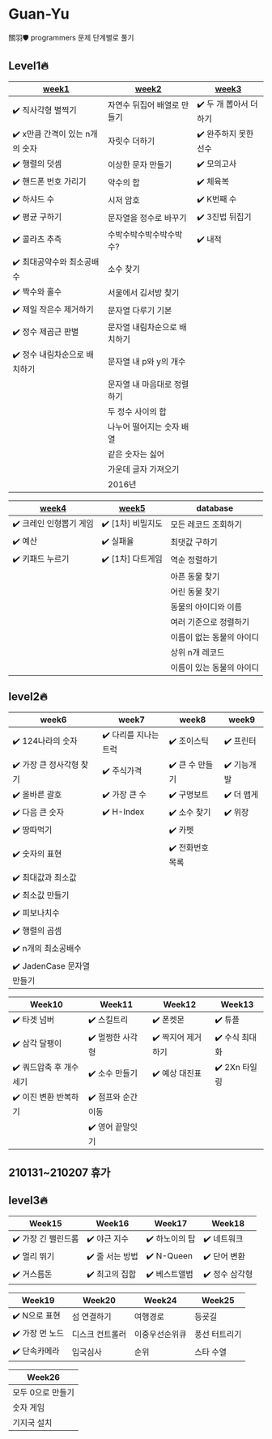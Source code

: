 # Guan-Yu
關羽🛡
programmers 문제 단계별로 풀기

## Level1🔥

| [week1](https://github.com/Oath-of-the-Peach-Garden/Guan-Yu/tree/main/programmers/week1) | [week2](https://github.com/Oath-of-the-Peach-Garden/Guan-Yu/tree/main/programmers/week2) | [week3](https://github.com/Oath-of-the-Peach-Garden/Guan-Yu/tree/main/programmers/week3) |
|---|---|---|
| :heavy_check_mark: 직사각형 별찍기 | 자연수 뒤집어 배열로 만들기 | :heavy_check_mark: 두 개 뽑아서 더하기 |
| :heavy_check_mark: x만큼 간격이 있는 n개의 숫자 | 자릿수 더하기 | :heavy_check_mark: 완주하지 못한 선수 |
| :heavy_check_mark: 행렬의 덧셈 | 이상한 문자 만들기 | :heavy_check_mark: 모의고사 |
| :heavy_check_mark: 핸드폰 번호 가리기 | 약수의 합 | :heavy_check_mark: 체육복 |
| :heavy_check_mark: 하샤드 수 | 시저 암호 | :heavy_check_mark: K번째 수 |
| :heavy_check_mark: 평균 구하기 | 문자열을 정수로 바꾸기 | :heavy_check_mark: 3진법 뒤집기 |
| :heavy_check_mark: 콜라츠 추측 | 수박수박수박수박수박수? | :heavy_check_mark: 내적 |
| :heavy_check_mark: 최대공약수와 최소공배수 | 소수 찾기 |  |
| :heavy_check_mark: 짝수와 홀수 | 서울에서 김서방 찾기 |  |
| :heavy_check_mark: 제일 작은수 제거하기 | 문자열 다루기 기본 |  |
| :heavy_check_mark: 정수 제곱근 판별 | 문자열 내림차순으로 배치하기 |  |
| :heavy_check_mark: 정수 내림차순으로 배치하기 | 문자열 내 p와 y의 개수 |  |
|  | 문자열 내 마음대로 정렬하기 |  |
|  | 두 정수 사이의 합 |  |
|  | 나누어 떨어지는 숫자 배열 |  |
|  | 같은 숫자는 싫어 |  |
|  | 가운데 글자 가져오기 |  |
|  | 2016년 |  |

| [week4](https://github.com/Oath-of-the-Peach-Garden/Guan-Yu/tree/main/programmers/week4) | [week5](https://github.com/Oath-of-the-Peach-Garden/Guan-Yu/tree/main/programmers/week5) | database |
|---|---|---|
| :heavy_check_mark: 크레인 인형뽑기 게임 | :heavy_check_mark: [1차] 비밀지도 | 모든 레코드 조회하기 |
| :heavy_check_mark: 예산 | :heavy_check_mark: 실패율 | 최댓값 구하기 |
| :heavy_check_mark: 키패드 누르기 | :heavy_check_mark: [1차] 다트게임 | 역순 정렬하기 |
|  |  | 아픈 동물 찾기 |
|  |  | 어린 동물 찾기 |
|  |  | 동물의 아이디와 이름 |
|  |  | 여러 기준으로 정렬하기 |
|  |  | 이름이 없는 동물의 아이디 |
|  |  | 상위 n개 레코드 |
|  |  | 이름이 있는 동물의 아이디 |


## level2🔥

| week6 | week7 | week8 | week9 | 
|---|---|---|---|
| :heavy_check_mark: 124나라의 숫자 | :heavy_check_mark: 다리를 지나는 트럭 | :heavy_check_mark: 조이스틱 | :heavy_check_mark: 프린터 |
| :heavy_check_mark: 가장 큰 정사각형 찾기 | :heavy_check_mark: 주식가격 | :heavy_check_mark: 큰 수 만들기 | :heavy_check_mark: 기능개발 |
| :heavy_check_mark: 올바른 괄호 | :heavy_check_mark: 가장 큰 수 | :heavy_check_mark: 구명보트 | :heavy_check_mark: 더 맵게 |
| :heavy_check_mark: 다음 큰 숫자 | :heavy_check_mark: H-Index | :heavy_check_mark: 소수 찾기 | :heavy_check_mark: 위장 |
| :heavy_check_mark: 땅따먹기 |  | :heavy_check_mark: 카펫 |  |
| :heavy_check_mark: 숫자의 표현 |  | :heavy_check_mark: 전화번호 목록 |  |
| :heavy_check_mark: 최대값과 최소값 |  |  |  |
| :heavy_check_mark: 최소값 만들기 |  |  |  |
| :heavy_check_mark: 피보나치수 |  |  |  |
| :heavy_check_mark: 행렬의 곱셈 |  |  |  |
| :heavy_check_mark: n개의 최소공배수 |  |  |  |
| :heavy_check_mark: JadenCase 문자열만들기 |  |  |  |


| Week10 | Week11 | Week12 | Week13 |
|---|---|---|---|
| :heavy_check_mark: 타겟 넘버 | :heavy_check_mark: 스킬트리 | :heavy_check_mark: 폰켓몬 | :heavy_check_mark: 튜플 |
| :heavy_check_mark: 삼각 달팽이 | :heavy_check_mark: 멀쩡한 사각형 | :heavy_check_mark: 짝지어 제거하기 | :heavy_check_mark: 수식 최대화 |
| :heavy_check_mark: 쿼드압축 후 개수 세기 | :heavy_check_mark: 소수 만들기 | :heavy_check_mark: 예상 대진표 | :heavy_check_mark: 2Xn 타일링 |
| :heavy_check_mark: 이진 변환 반복하기 | :heavy_check_mark: 점프와 순간 이동 |  | |
|  | :heavy_check_mark: 영어 끝말잇기 |  | |

## 210131~210207 휴가

## level3🔥

| Week15 | Week16 | Week17 | Week18 |
|---|---|---|---|
| :heavy_check_mark: 가장 긴 팰린드롬 | :heavy_check_mark: 야근 지수 | :heavy_check_mark: 하노이의 탑 | :heavy_check_mark: 네트워크 |
| :heavy_check_mark: 멀리 뛰기 | :heavy_check_mark: 줄 서는 방법 | :heavy_check_mark: N-Queen | :heavy_check_mark: 단어 변환 |
| :heavy_check_mark: 거스름돈 | :heavy_check_mark: 최고의 집합 | :heavy_check_mark: 베스트앨범 | :heavy_check_mark: 정수 삼각형 |

| Week19 | Week20 | Week24 | Week25 |
|---|---|---|---|
| :heavy_check_mark: N으로 표현 | 섬 연결하기 | 여행경로 | 등굣길 |
| :heavy_check_mark: 가장 먼 노드 | 디스크 컨트롤러 | 이중우선순위큐 | 풍선 터트리기 |
| :heavy_check_mark: 단속카메라 | 입국심사 | 순위 | 스타 수열 |

| Week26 |
|---|
| 모두 0으로 만들기 |
| 숫자 게임 |
| 기지국 설치 |